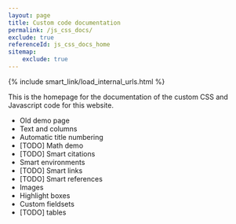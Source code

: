 ```yaml
---
layout: page
title: Custom code documentation
permalink: /js_css_docs/
exclude: true
referenceId: js_css_docs_home
sitemap:
    exclude: true
---
```


<div>
{% include smart_link/load_internal_urls.html %}
</div>

This is the homepage for the documentation of the custom CSS and Javascript code for this website.

- <smart-link linkType="int" linkId="js_css_docs_old">Old demo page</smart-link>
- <smart-link linkType="int" linkId="js_css_docs_text_columns">Text and columns</smart-link>
- <smart-link linkType="int" linkId="js_css_docs_title_numbering">Automatic title numbering</smart-link>
- <smart-link linkType="int" linkId="js_css_docs_math_demo">[TODO] Math demo</smart-link>
- <smart-link linkType="int" linkId="js_css_docs_smart_cite">[TODO] Smart citations</smart-link>
- <smart-link linkType="int" linkId="js_css_docs_smart_env">Smart environments</smart-link>
- <smart-link linkType="int" linkId="js_css_docs_smart_link">[TODO] Smart links</smart-link>
- <smart-link linkType="int" linkId="js_css_docs_smart_ref">[TODO] Smart references</smart-link>
- <smart-link linkType="int" linkId="js_css_docs_images">Images</smart-link>
- <smart-link linkType="int" linkId="js_css_docs_highlight_boxes">Highlight boxes</smart-link>
- <smart-link linkType="int" linkId="js_css_docs_fieldsets">Custom fieldsets</smart-link>
- <smart-link linkType="int" linkId="js_css_docs_tables">[TODO] tables</smart-link>



